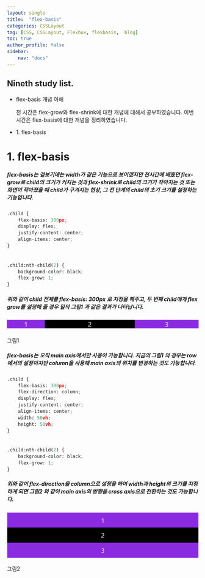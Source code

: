 ```yaml
---
layout: single
title:  "flex-basis"
categories: CSSLayout
tag: [CSS, CSSLayout, Flexbox, flexbasis,  blog]
toc: true
author_profile: false
sidebar:
    nav: "docs"
---
```


<div class="notice">
<h2>Nineth study list.</h2>
<ul>
    <li>flex-basis 개념 이해</li>
    <p>전 시간은 flex-grow와 flex-shrink에 대한 개념에 대해서 공부하였습니다. 이번 시간은 flex-basis에 대한 개념을 정리하였습니다.</p>
    <li>1. flex-basis</li>
</ul>
</div>

# 1. flex-basis
<h5>flex-basis는 겉보기에는 width가 같은 기능으로 보이겠지만 전시간에 배웠던 flex-grow로 child의 크기가 커지는 것과 flex-shrink로 child의 크기가 작아지는 것 또는 화면이 작아졌을 때 child가 구겨지는 현상, 그 전 단계의 child의 초기 크기를 설정하는 기능입니다.</h5>

```python
.child {
    flex-basis: 300px;
    display: flex;
    justify-content: center;
    align-items: center;
}


.child:nth-child(2) {
    background-color: black;
    flex-grow: 1;
}
```

<h5>위와 같이 child 전체를 flex-basis: 300px 로 지정을 해주고, 두 번째 child에게 flex grow를 설정해 줄 경우 밑의 그림1 과 같은 결과가 나타납니다.</h5>

![image-20220711185644876](https://github.com/LeeGwonSeon/LeeGwonSeon.github.io/blob/master/imeages/2022-07-11-tenth_flexBasis/image-20220711185644876.png?raw=true)

그림1

<h5>flex-basis는 오직 main axis에서만 사용이 가능합니다.
지금의 그림1 의 경우는 row에서의 설정이지만 column을 사용해 main axis의 위치를 변경하는 것도 가능합니다.</h5>

```python
.child {
    flex-basis: 300px;
    flex-direction: column;
    display: flex;
    justify-content: center;
    align-items: center;
    width: 50vh;
    height: 50vh;
}


.child:nth-child(2) {
    background-color: black;
    flex-grow: 1;
}
```
<h5>위와 같이 flex-direction을 column으로 설정을 하여 width과 height의 크기를 지정하게 되면 그림2 와 같이 main axis의 방향을 cross axis으로 전환하는 것도 가능합니다.</h5>

![image-20220711190918597](https://github.com/LeeGwonSeon/LeeGwonSeon.github.io/blob/master/imeages/2022-07-11-tenth_flexBasis/image-20220711190918597.png?raw=true)

그림2